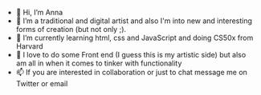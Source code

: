 - 👋 Hi, I’m Anna
- 👀 I’m a traditional and digital artist and also I'm into new and interesting forms of creation (but not only ;).
- 🌱 I’m currently learning html, css and JavaScript and doing CS50x from Harvard
- 💞️ I love to do some Front end (I guess this is my artistic side) but also am all in when it comes to tinker with functionality
- 📫 If you are interested in collaboration or just to chat message me on Twitter or email

<!---
AnneCreeYates/AnneCreeYates is a ✨ special ✨ repository because its `README.md` (this file) appears on your GitHub profile.
You can click the Preview link to take a look at your changes.
--->
